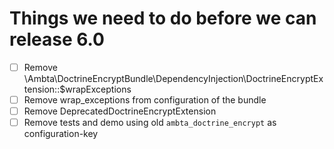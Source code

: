 # Things we need to do before we can release 6.0
* [ ] Remove \Ambta\DoctrineEncryptBundle\DependencyInjection\DoctrineEncryptExtension::$wrapExceptions
* [ ] Remove wrap_exceptions from configuration of the bundle
* [ ] Remove DeprecatedDoctrineEncryptExtension
* [ ] Remove tests and demo using old `ambta_doctrine_encrypt` as configuration-key